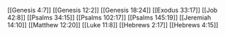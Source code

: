 [[Genesis 4:7]]
[[Genesis 12:2]]
[[Genesis 18:24]]
[[Exodus 33:17]]
[[Job 42:8]]
[[Psalms 34:15]]
[[Psalms 102:17]]
[[Psalms 145:19]]
[[Jeremiah 14:10]]
[[Matthew 12:20]]
[[Luke 11:8]]
[[Hebrews 2:17]]
[[Hebrews 4:15]]
